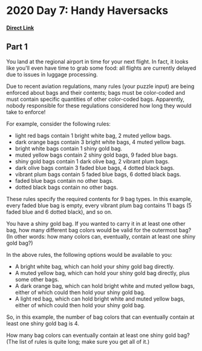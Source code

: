 # 2020 Day 7: Handy Haversacks
#### [Direct Link](https://adventofcode.com/2020/day/7)

## Part 1
You land at the regional airport in time for your next flight. In fact, it looks like you'll even have time to grab some food: all flights are currently delayed due to issues in luggage processing.

Due to recent aviation regulations, many rules (your puzzle input) are being enforced about bags and their contents; bags must be color-coded and must contain specific quantities of other color-coded bags. Apparently, nobody responsible for these regulations considered how long they would take to enforce!

For example, consider the following rules:


 - light red bags contain 1 bright white bag, 2 muted yellow bags.
 - dark orange bags contain 3 bright white bags, 4 muted yellow bags.
 - bright white bags contain 1 shiny gold bag.
 - muted yellow bags contain 2 shiny gold bags, 9 faded blue bags.
 - shiny gold bags contain 1 dark olive bag, 2 vibrant plum bags.
 - dark olive bags contain 3 faded blue bags, 4 dotted black bags.
 - vibrant plum bags contain 5 faded blue bags, 6 dotted black bags.
 - faded blue bags contain no other bags.
 - dotted black bags contain no other bags.

These rules specify the required contents for 9 bag types. In this example, every faded blue bag is empty, every vibrant plum bag contains 11 bags (5 faded blue and 6 dotted black), and so on.

You have a shiny gold bag. If you wanted to carry it in at least one other bag, how many different bag colors would be valid for the outermost bag? (In other words: how many colors can, eventually, contain at least one shiny gold bag?)

In the above rules, the following options would be available to you:

 - A bright white bag, which can hold your shiny gold bag directly.
 - A muted yellow bag, which can hold your shiny gold bag directly, plus some other bags.
 - A dark orange bag, which can hold bright white and muted yellow bags, either of which could then hold your shiny gold bag.
 - A light red bag, which can hold bright white and muted yellow bags, either of which could then hold your shiny gold bag.

So, in this example, the number of bag colors that can eventually contain at least one shiny gold bag is 4.

How many bag colors can eventually contain at least one shiny gold bag? (The list of rules is quite long; make sure you get all of it.)